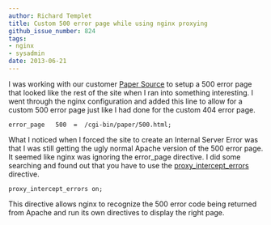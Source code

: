 ```yaml
---
author: Richard Templet
title: Custom 500 error page while using nginx proxying
github_issue_number: 824
tags:
- nginx
- sysadmin
date: 2013-06-21
---
```




I was working with our customer [Paper Source](https://www.paper-source.com/) to setup a 500 error page that looked like the rest of the site when I ran into something interesting. I went through the nginx configuration and added this line to allow for a custom 500 error page just like I had done for the custom 404 error page.

```nohighlight
error_page   500  =  /cgi-bin/paper/500.html;
```

What I noticed when I forced the site to create an Internal Server Error was that I was still getting the ugly normal Apache version of the 500 error page. It seemed like nginx was ignoring the error_page directive. I did some searching and found out that you have to use the [proxy_intercept_errors](https://wiki.nginx.org/HttpProxyModule#proxy_intercept_errors) directive.

```nohighlight
proxy_intercept_errors on;
```

This directive allows nginx to recognize the 500 error code being returned from Apache and run its own directives to display the right page.


